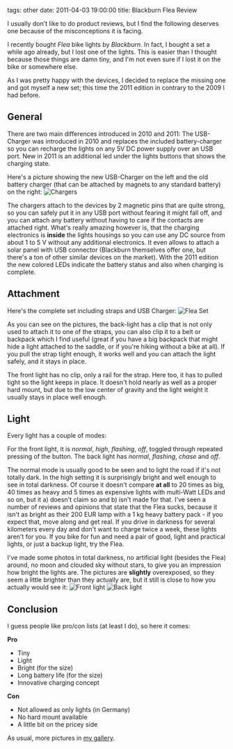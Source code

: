tags: other
date: 2011-04-03 19:00:00
title: Blackburn Flea Review


I usually don't like to do product reviews, but I find the following deserves one because of the misconceptions it is facing.

I recently bought *Flea* bike lights by *Blackburn*. In fact, I bought a set a while ago already, but I lost one of the lights.
This is easier than I thought because those things are damn tiny, and I'm not even sure if I lost it on the bike or somewhere else.

As I was pretty happy with the devices, I decided to replace the missing one and got myself a new set; this time the 2011 edition in contrary to the 2009 I had before.

## General

There are two main differences introduced in 2010 and 2011: The USB-Charger was introduced in 2010 and replaces the included battery-charger so you can recharge the lights on any 5V DC power supply over an USB port. New in 2011 is an additional led under the lights buttons that shows the charging state.

Here's a picture showing the new USB-Charger on the left and the old battery charger (that can be attached by magnets to any standard battery) on the right:
![Chargers](//gstaedtner.net/images/cache/bike/flea/chargers_connected_595.jpg)

The chargers attach to the devices by 2 magnetic pins that are quite strong, so you can safely put it in any USB port without fearing it might fall off, and you can attach any battery without having to care if the contacts are attached right. What's really amazing however is, that the charging electronics is **inside** the lights housings so you can use any DC source from about 1 to 5 V without any additional electronics. It even allows to attach a solar panel with USB connector (Blackburn themselves offer one, but there's a ton of other similar devices on the market).
With the 2011 edition the new colored LEDs indicate the battery status and also when charging is complete.

## Attachment

Here's the complete set including straps and USB Charger: ![Flea Set](//gstaedtner.net/images/cache/bike/flea/set_complete_595.jpg)

As you can see on the pictures, the back-light has a clip that is not only used to attach it to one of the straps, you can also clip it to a belt or backpack which I find useful (great if you have a big backpack that might hide a light attached to the saddle, or if you're hiking without a bike at all).
If you pull the strap tight enough, it works well and you can attach the light safely, and it stays in place.

The front light has no clip, only a rail for the strap. Here too, it has to pulled tight so the light keeps in place. It doesn't hold nearly as well as a proper hard mount, but due to the low center of gravity and the light weight it usually stays in place well enough.

## Light

Every light has a couple of modes:

For the front light, it is *normal*, *high*, *flashing*, *off*, toggled through repeated pressing of the button.
The back light has *normal*, *flashing*, *chase* and *off*.

The normal mode is usually good to be seen and to light the road if it's not totally dark. In the high setting it is surprisingly bright and well enough to see in total darkness.
Of course it doesn't compare **at all** to 20 times as big, 40 times as heavy and 5 times as expensive lights with multi-Watt LEDs and so on, but it a) doesn't claim so and b) isn't made for that.
I've seen a number of reviews and opinions that state that the Flea sucks, because it isn't as bright as their 200 EUR lamp with a 1 kg heavy battery pack - if you expect that, move along and get real.
If you drive in darkness for several kilometers every day and don't want to charge twice a week, these lights aren't for you.
If you bike for fun and need a pair of good, light and practical lights, or just a backup light, try the Flea.

I've made some photos in total darkness, no artificial light (besides the Flea) around, no moon and clouded sky without stars, to give you an impression how bright the lights are.
The pictures are **slightly** overexposed, so they seem a little brighter than they actually are, but it still is close to how you actually would see it:
![Front light](//gstaedtner.net/images/cache/bike/flea/action_front_595.jpg)
![Back light](//gstaedtner.net/images/cache/bike/flea/action_rear_595.jpg)

## Conclusion

I guess people like pro/con lists (at least I do), so here it comes:

**Pro**

* Tiny
* Light
* Bright (for the size)
* Long battery life (for the size)
* Innovative charging concept


**Con**

* Not allowed as only lights (in Germany)
* No hard mount available
* A little bit on the pricey side

As usual, more pictures in [my gallery](http://gstaedtner.net/images/index.php?album=machines/panda).
